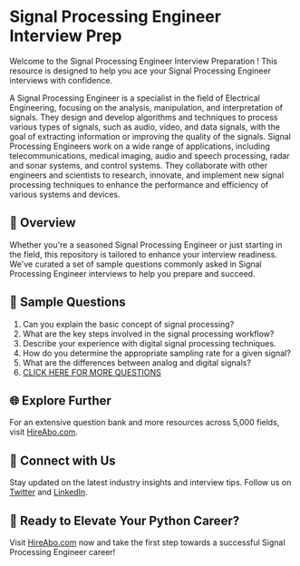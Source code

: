 # Signal Processing Engineer Interview Prep

Welcome to the Signal Processing Engineer Interview Preparation ! This resource is designed to help you ace your Signal Processing Engineer interviews with confidence.

A Signal Processing Engineer is a specialist in the field of Electrical Engineering, focusing on the analysis, manipulation, and interpretation of signals. They design and develop algorithms and techniques to process various types of signals, such as audio, video, and data signals, with the goal of extracting information or improving the quality of the signals. Signal Processing Engineers work on a wide range of applications, including telecommunications, medical imaging, audio and speech processing, radar and sonar systems, and control systems. They collaborate with other engineers and scientists to research, innovate, and implement new signal processing techniques to enhance the performance and efficiency of various systems and devices.

## 🚀 Overview

Whether you're a seasoned Signal Processing Engineer or just starting in the field, this repository is tailored to enhance your interview readiness. We've curated a set of sample questions commonly asked in Signal Processing Engineer interviews to help you prepare and succeed.

## 📝 Sample Questions

1. Can you explain the basic concept of signal processing?
2. What are the key steps involved in the signal processing workflow?
3. Describe your experience with digital signal processing techniques.
4. How do you determine the appropriate sampling rate for a given signal?
5. What are the differences between analog and digital signals?
6. [CLICK HERE FOR MORE QUESTIONS](https://hireabo.com/job/3_2_29/Signal%20Processing%20Engineer)

## 🌐 Explore Further

For an extensive question bank and more resources across 5,000 fields, visit [HireAbo.com](https://www.hireabo.com).

## 📱 Connect with Us

Stay updated on the latest industry insights and interview tips. Follow us on [Twitter](https://twitter.com/hireabo) and [LinkedIn](https://www.linkedin.com/in/hire-abo-3609972a8/).

## 🚀 Ready to Elevate Your Python Career?

Visit [HireAbo.com](https://www.hireabo.com) now and take the first step towards a successful Signal Processing Engineer career!